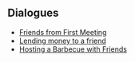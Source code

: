 ## Dialogues

- [Friends from First Meeting](https://github.com/jonfernq/English-Teaching/blob/main/Dialogues/FriendsFromFirstMeeting.md) 
- [Lending money to a friend](https://github.com/jonfernq/English-Teaching/blob/main/Dialogues/LendingMoneyToAFriend.md)
- [Hosting a Barbecue with Friends](https://github.com/jonfernq/English-Teaching/blob/main/Dialogues/HostingABarbecue.md) 

